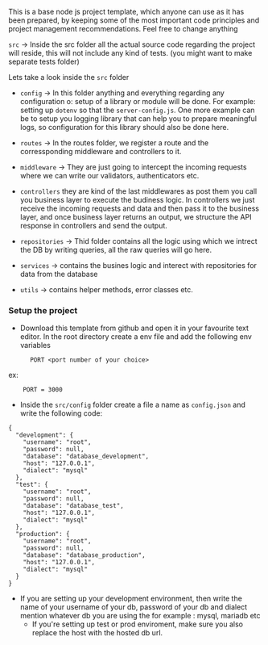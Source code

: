 This is a base node js project template, which anyone can use as it has been prepared, by keeping some of the most important code principles 
and project management recommendations. Feel free to change anything



`src` -> Inside the src folder all the actual source code regarding the project will reside, this will not include 
any kind of tests. (you might want to make separate tests folder)

Lets take a look inside the `src` folder

- `config` -> In this folder anything and everything regarding any configuration o: setup of a library or module will be done.
For example: setting up `dotenv` so that the `server-config.js`. One more example can be to setup you logging library that can help you 
to prepare meaningful logs, so configuration for this library should also be done here.

- `routes` -> In the routes folder, we register a route and the corressponding middleware and controllers to it.

- `middleware` -> They are just going to intercept the incoming requests where we can write our validators, authenticators etc.

- `controllers` they are kind of the last middlewares as post them you call you business layer to execute the budiness logic. 
In controllers we just receive the incoming requests and data and then pass it to the business layer, and once business layer returns an output, 
we structure the API response in controllers and send the output.


- `repositories` -> Thid folder contains all the logic using which we intrect the DB by writing queries, all the raw queries will go here.

- `services` -> contains the busines logic and interect with repositories for data from the database

-  `utils` -> contains helper methods, error classes etc.

### Setup the project

- Download this template from github and open it in your favourite text editor. 
In the root directory create a env file and add the following env variables

```
      PORT <port number of your choice>
```
ex: 
```
    PORT = 3000
```
- Inside the `src/config` folder create a file a name as `config.json` and write the following code:
```
{
  "development": {
    "username": "root",
    "password": null,
    "database": "database_development",
    "host": "127.0.0.1",
    "dialect": "mysql"
  },
  "test": {
    "username": "root",
    "password": null,
    "database": "database_test",
    "host": "127.0.0.1",
    "dialect": "mysql"
  },
  "production": {
    "username": "root",
    "password": null,
    "database": "database_production", 
    "host": "127.0.0.1",
    "dialect": "mysql"
  }
}
```
- If you are setting up your development environment, then write the name of your username of your db, 
  password of your db and dialect mention whatever db you are using the for example : mysql, mariadb etc
  - If you're setting up test or prod enviroment, make sure you also replace the host with the hosted db url.